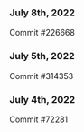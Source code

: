### July 8th, 2022

Commit #226668

### July 5th, 2022

Commit #314353


### July 4th, 2022

Commit #72281
